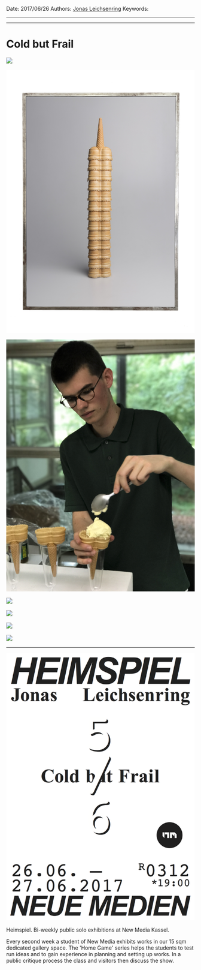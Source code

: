 Date: 2017/06/26
Authors: [Jonas Leichsenring](https://www.instagram.com/jonas_leichsenring/)
Keywords:

---
---

# Cold but Frail

![](Heimspiel.jpg)

![](Halbsuess.jpg)

![](Heimspiel_8.jpg)

![](Heimspiel_2.jpg)

![](Heimspiel_3.jpg)

![](Heimspiel_4.jpg)

![](Heimspiel_5.jpg)


---

![](heimspiel_11_jonas.png)

Heimspiel. Bi-weekly public solo exhibitions at New Media Kassel.

Every second week a student of New Media exhibits works in our 15 sqm
dedicated gallery space. The 'Home Game' series helps the students to
test run ideas and to gain experience in planning and setting up works.
In a public critique process the class and visitors then discuss the show.
